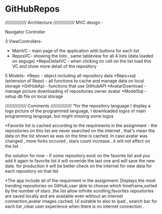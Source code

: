 # GitHubRepos

////////////// Architecture //////////////
MVC design -

Navigator Controller

3 ViewControllers-
* MainVC - main page of the application with buttons for each list
* ReposVC- showing the lists , same tableview for all 4 lists (data loaded on seguge)
*RepoDetailVC - when clicking on cell on the list load this VC and show more detail of the repository

5 Models-
*Repo - object including all repository data
*Repo+sql (extension of Repo) - all functions to cache and manage data on local storage
*GitHubApi - functions that use GitHubAPI
*AvatarDownload - manage picture downloading of repositories owner avatar 
*ModelSql - setup db file on local storage

////////////// Comments //////////////
*for the repository language I display a logo picture of the programmed language, I downloaded logos of main programming language, but might missing some logos

*Favorite list is cached according to the requirments in the assignment - the repositories on this list are never searched on the internet , that's mean the data on the list shown as was on the time is cached.
In case avatar was changed , more forks occured , stars count increase...it will not affect on the list .

the solution for now - if some repository exist on the favorite list and you add it again to favorite list it will ovveride the last one and will save the new data.
for production it will be better check on the internet for new data for each repository on that list

*The app include all of the requirment in the assignment:
Displays the most trending repositories on GitHub,user able to choose which timeframe,sorted by the number of stars ,the list allow infinite scrolling,favorites repositories are saved locally and are available even without an internet connection,avatar images cached, UI suitable to also to ipad , search bar for each list ,clear user experience when there is no internet connection .
